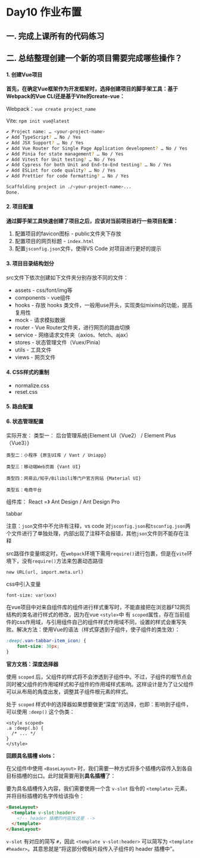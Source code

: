 # Day10 作业布置

## 一. 完成上课所有的代码练习







## 二. 总结整理创建一个新的项目需要完成哪些操作？

#### 1. 创建Vue项目

**首先，在确定Vue框架作为开发框架时，选择创建项目的脚手架工具：基于Webpack的Vue CLI还是基于Vite的create-vue：**

Webpack：`vue create project_name`

Vite: `npm init vue@latest`

```sh
✔ Project name: … <your-project-name>
✔ Add TypeScript? … No / Yes
✔ Add JSX Support? … No / Yes
✔ Add Vue Router for Single Page Application development? … No / Yes
✔ Add Pinia for state management? … No / Yes
✔ Add Vitest for Unit testing? … No / Yes
✔ Add Cypress for both Unit and End-to-End testing? … No / Yes
✔ Add ESLint for code quality? … No / Yes
✔ Add Prettier for code formatting? … No / Yes

Scaffolding project in ./<your-project-name>...
Done.
```

#### 2. 项目配置

**通过脚手架工具快速创建了项目之后，应该对当前项目进行一些项目配置：**

1. 配置项目的favicon图标 - public文件夹下存放
2. 配置项目的网页标题 - `index.html`
3. 配置`jsconfig.json`文件，使得VS Code 对项目进行更好的提示

#### 3. 项目目录结构划分

src文件下依次创建如下文件夹分别存放不同的文件：

- assets - css/font/img等
- components - vue组件
- hooks - 存放 hooks 类文件，一般用use开头，实现类似mixins的功能，提高复用性
- mock - 请求模拟数据
- router - Vue Router文件夹，进行网页的路由切换
- service - 网络请求文件夹（axios、fetch、ajax）
- stores - 状态管理文件（Vuex/Pinia）
- utils - 工具文件
- views - 网页文件

#### 4. CSS样式的重制

- normalize.css
- reset.css

#### 5. 路由配置

#### 6. 状态管理配置











实际开发：
	类型一： 后台管理系统{Element UI（Vue2） / Element Plus（Vue3）}

	类型二：小程序 {原生UI库 / Vant / Uniapp}
	
	类型三：移动端Web页面 {Vant UI}
	
	类型四：网易云/知乎/Bilibili等门户官方网站 {Material UI}
	
	类型五：电商平台

组件库：
React =》 Ant Design  / Ant Design Pro









tabbar

注意：`json`文件中不允许有注释，vs code 对`jsconfig.json`和`tsconfig.json`两个文件进行了单独处理，内部出现了注释不会报错，其他`json`文件则不能存在注释

src路径作变量绑定时，在`webpack`环境下需用`require()`进行包裹，但是在`vite`环境下，没有`require()`方法来包裹动态路径

`new URL(url, import.meta.url)`





css中引入变量

`font-size: var(xxx)`



在vue项目中对来自组件库的组件进行样式重写时，不能直接把在浏览器F12网页结构的类名进行样式的修改，因为在vue  `<style>`中 有 `scoped`属性，存在当前组件的css作用域，与引用组件自己的组件样式作用域不同，设置的样式会重写失败。解决方法：使用Vue的语法（样式穿透到子组件，使子组件的类生效）：

```css
:deep(.van-tabbar-item_icon) {
    font-size: 30px;
}
```

**官方文档：深度选择器**

使用 `scoped` 后，父组件的样式将不会渗透到子组件中。不过，子组件的根节点会同时被父组件的作用域样式和子组件的作用域样式影响。这样设计是为了让父组件可以从布局的角度出发，调整其子组件根元素的样式。

处于 `scoped` 样式中的选择器如果想要做更“深度”的选择，也即：影响到子组件，可以使用 `:deep()` 这个伪类：

```vue
<style scoped>
.a :deep(.b) {
  /* ... */
}
</style>
```



**回顾具名插槽 slots：**

在父组件中使用 `<BaseLayout>` 时，我们需要一种方式将多个插槽内容传入到各自目标插槽的出口。此时就需要用到**具名插槽**了：

要为具名插槽传入内容，我们需要使用一个含 `v-slot` 指令的 `<template>` 元素，并将目标插槽的名字传给该指令：

```html
<BaseLayout>
  <template v-slot:header>
    <!-- header 插槽的内容放这里 -->
  </template>
</BaseLayout>
```

`v-slot` 有对应的简写 `#`，因此 `<template v-slot:header>` 可以简写为 `<template #header>`。其意思就是“将这部分模板片段传入子组件的 header 插槽中”。
